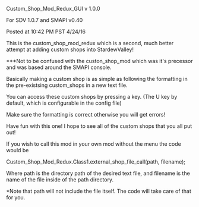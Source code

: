 Custom_Shop_Mod_Redux_GUI v 1.0.0

For SDV 1.0.7 and SMAPI v0.40

Posted at 10:42 PM PST 4/24/16

This is the custom_shop_mod_redux which is a second, much better attempt at adding custom shops into StardewValley!

***Not to be confused with the custon_shop_mod which was it's precessor and was based around the SMAPI console.

Basically making a custom shop is as simple as following the formatting in the pre-existsing custom_shops in a new text file.

You can access these custom shops by pressing a key. (The U key by default, which is configurable in the config file)

Make sure the formatting is correct otherwise you will get errors!

Have fun with this one! I hope to see all of the custom shops that you all put out!


If you wish to call this mod in your own mod without the menu the code would be

Custom_Shop_Mod_Redux.Class1.external_shop_file_call(path, filename);

Where path is the directory path of the desired text file, and filename is the name of the file inside of the path directory.

*Note that path will not include the file itself. The code will take care of that for you.
